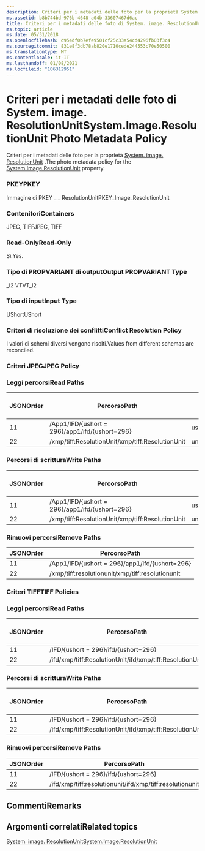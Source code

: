```yaml
---
description: Criteri per i metadati delle foto per la proprietà System. image. ResolutionUnit.
ms.assetid: b8b744bd-976b-4648-a04b-33607467d6ac
title: Criteri per i metadati delle foto di System. image. ResolutionUnit
ms.topic: article
ms.date: 05/31/2018
ms.openlocfilehash: d954df0b7efe9501cf25c33a54cd4296fb03f3c4
ms.sourcegitcommit: 831e8f3db78ab820e1710cede244553c70e50500
ms.translationtype: MT
ms.contentlocale: it-IT
ms.lasthandoff: 01/08/2021
ms.locfileid: "106312951"
---
```

# <a name="systemimageresolutionunit-photo-metadata-policy"></a><span data-ttu-id="ee653-103">Criteri per i metadati delle foto di System. image. ResolutionUnit</span><span class="sxs-lookup"><span data-stu-id="ee653-103">System.Image.ResolutionUnit Photo Metadata Policy</span></span>

<span data-ttu-id="ee653-104">Criteri per i metadati delle foto per la proprietà [System. image. ResolutionUnit](../properties/props-system-image-resolutionunit.md) .</span><span class="sxs-lookup"><span data-stu-id="ee653-104">The photo metadata policy for the [System.Image.ResolutionUnit](../properties/props-system-image-resolutionunit.md) property.</span></span>

### <a name="pkey"></a><span data-ttu-id="ee653-105">PKEY</span><span class="sxs-lookup"><span data-stu-id="ee653-105">PKEY</span></span>

<span data-ttu-id="ee653-106">Immagine di PKEY \_ \_ ResolutionUnit</span><span class="sxs-lookup"><span data-stu-id="ee653-106">PKEY\_Image\_ResolutionUnit</span></span>

### <a name="containers"></a><span data-ttu-id="ee653-107">Contenitori</span><span class="sxs-lookup"><span data-stu-id="ee653-107">Containers</span></span>

<span data-ttu-id="ee653-108">JPEG, TIFF</span><span class="sxs-lookup"><span data-stu-id="ee653-108">JPEG, TIFF</span></span>

### <a name="read-only"></a><span data-ttu-id="ee653-109">Read-Only</span><span class="sxs-lookup"><span data-stu-id="ee653-109">Read-Only</span></span>

<span data-ttu-id="ee653-110">Sì.</span><span class="sxs-lookup"><span data-stu-id="ee653-110">Yes.</span></span>

### <a name="output-propvariant-type"></a><span data-ttu-id="ee653-111">Tipo di PROPVARIANT di output</span><span class="sxs-lookup"><span data-stu-id="ee653-111">Output PROPVARIANT Type</span></span>

<span data-ttu-id="ee653-112">\_I2 VT</span><span class="sxs-lookup"><span data-stu-id="ee653-112">VT\_I2</span></span>

### <a name="input-type"></a><span data-ttu-id="ee653-113">Tipo di input</span><span class="sxs-lookup"><span data-stu-id="ee653-113">Input Type</span></span>

<span data-ttu-id="ee653-114">UShort</span><span class="sxs-lookup"><span data-stu-id="ee653-114">UShort</span></span>

### <a name="conflict-resolution-policy"></a><span data-ttu-id="ee653-115">Criteri di risoluzione dei conflitti</span><span class="sxs-lookup"><span data-stu-id="ee653-115">Conflict Resolution Policy</span></span>

<span data-ttu-id="ee653-116">I valori di schemi diversi vengono risolti.</span><span class="sxs-lookup"><span data-stu-id="ee653-116">Values from different schemas are reconciled.</span></span>

### <a name="jpeg-policy"></a><span data-ttu-id="ee653-117">Criteri JPEG</span><span class="sxs-lookup"><span data-stu-id="ee653-117">JPEG Policy</span></span>

### <a name="read-paths"></a><span data-ttu-id="ee653-118">Leggi percorsi</span><span class="sxs-lookup"><span data-stu-id="ee653-118">Read Paths</span></span>



| <span data-ttu-id="ee653-119">JSON</span><span class="sxs-lookup"><span data-stu-id="ee653-119">Order</span></span> | <span data-ttu-id="ee653-120">Percorso</span><span class="sxs-lookup"><span data-stu-id="ee653-120">Path</span></span>                     | <span data-ttu-id="ee653-121">Formato disco</span><span class="sxs-lookup"><span data-stu-id="ee653-121">Disk Format</span></span> |
|-------|--------------------------|-------------|
| <span data-ttu-id="ee653-122">1</span><span class="sxs-lookup"><span data-stu-id="ee653-122">1</span></span>     | <span data-ttu-id="ee653-123">/App1/IFD/{ushort = 296}</span><span class="sxs-lookup"><span data-stu-id="ee653-123">/app1/ifd/{ushort=296}</span></span>   | <span data-ttu-id="ee653-124">ushort</span><span class="sxs-lookup"><span data-stu-id="ee653-124">ushort</span></span>      |
| <span data-ttu-id="ee653-125">2</span><span class="sxs-lookup"><span data-stu-id="ee653-125">2</span></span>     | <span data-ttu-id="ee653-126">/xmp/tiff:ResolutionUnit</span><span class="sxs-lookup"><span data-stu-id="ee653-126">/xmp/tiff:ResolutionUnit</span></span> | <span data-ttu-id="ee653-127">unicode</span><span class="sxs-lookup"><span data-stu-id="ee653-127">unicode</span></span>     |



 

### <a name="write-paths"></a><span data-ttu-id="ee653-128">Percorsi di scrittura</span><span class="sxs-lookup"><span data-stu-id="ee653-128">Write Paths</span></span>



| <span data-ttu-id="ee653-129">JSON</span><span class="sxs-lookup"><span data-stu-id="ee653-129">Order</span></span> | <span data-ttu-id="ee653-130">Percorso</span><span class="sxs-lookup"><span data-stu-id="ee653-130">Path</span></span>                     | <span data-ttu-id="ee653-131">Formato disco</span><span class="sxs-lookup"><span data-stu-id="ee653-131">Disk Format</span></span> |
|-------|--------------------------|-------------|
| <span data-ttu-id="ee653-132">1</span><span class="sxs-lookup"><span data-stu-id="ee653-132">1</span></span>     | <span data-ttu-id="ee653-133">/App1/IFD/{ushort = 296}</span><span class="sxs-lookup"><span data-stu-id="ee653-133">/app1/ifd/{ushort=296}</span></span>   | <span data-ttu-id="ee653-134">ushort</span><span class="sxs-lookup"><span data-stu-id="ee653-134">ushort</span></span>      |
| <span data-ttu-id="ee653-135">2</span><span class="sxs-lookup"><span data-stu-id="ee653-135">2</span></span>     | <span data-ttu-id="ee653-136">/xmp/tiff:ResolutionUnit</span><span class="sxs-lookup"><span data-stu-id="ee653-136">/xmp/tiff:ResolutionUnit</span></span> | <span data-ttu-id="ee653-137">unicode</span><span class="sxs-lookup"><span data-stu-id="ee653-137">unicode</span></span>     |



 

### <a name="remove-paths"></a><span data-ttu-id="ee653-138">Rimuovi percorsi</span><span class="sxs-lookup"><span data-stu-id="ee653-138">Remove Paths</span></span>



| <span data-ttu-id="ee653-139">JSON</span><span class="sxs-lookup"><span data-stu-id="ee653-139">Order</span></span> | <span data-ttu-id="ee653-140">Percorso</span><span class="sxs-lookup"><span data-stu-id="ee653-140">Path</span></span>                     |
|-------|--------------------------|
| <span data-ttu-id="ee653-141">1</span><span class="sxs-lookup"><span data-stu-id="ee653-141">1</span></span>     | <span data-ttu-id="ee653-142">/App1/IFD/{ushort = 296}</span><span class="sxs-lookup"><span data-stu-id="ee653-142">/app1/ifd/{ushort=296}</span></span>   |
| <span data-ttu-id="ee653-143">2</span><span class="sxs-lookup"><span data-stu-id="ee653-143">2</span></span>     | <span data-ttu-id="ee653-144">/xmp/tiff:resolutionunit</span><span class="sxs-lookup"><span data-stu-id="ee653-144">/xmp/tiff:resolutionunit</span></span> |



 

### <a name="tiff-policies"></a><span data-ttu-id="ee653-145">Criteri TIFF</span><span class="sxs-lookup"><span data-stu-id="ee653-145">TIFF Policies</span></span>

### <a name="read-paths"></a><span data-ttu-id="ee653-146">Leggi percorsi</span><span class="sxs-lookup"><span data-stu-id="ee653-146">Read Paths</span></span>



| <span data-ttu-id="ee653-147">JSON</span><span class="sxs-lookup"><span data-stu-id="ee653-147">Order</span></span> | <span data-ttu-id="ee653-148">Percorso</span><span class="sxs-lookup"><span data-stu-id="ee653-148">Path</span></span>                         | <span data-ttu-id="ee653-149">Formato disco</span><span class="sxs-lookup"><span data-stu-id="ee653-149">Disk Format</span></span> |
|-------|------------------------------|-------------|
| <span data-ttu-id="ee653-150">1</span><span class="sxs-lookup"><span data-stu-id="ee653-150">1</span></span>     | <span data-ttu-id="ee653-151">/IFD/{ushort = 296}</span><span class="sxs-lookup"><span data-stu-id="ee653-151">/ifd/{ushort=296}</span></span>            | <span data-ttu-id="ee653-152">ushort</span><span class="sxs-lookup"><span data-stu-id="ee653-152">ushort</span></span>      |
| <span data-ttu-id="ee653-153">2</span><span class="sxs-lookup"><span data-stu-id="ee653-153">2</span></span>     | <span data-ttu-id="ee653-154">/ifd/xmp/tiff:ResolutionUnit</span><span class="sxs-lookup"><span data-stu-id="ee653-154">/ifd/xmp/tiff:ResolutionUnit</span></span> | <span data-ttu-id="ee653-155">unicode</span><span class="sxs-lookup"><span data-stu-id="ee653-155">unicode</span></span>     |



 

### <a name="write-paths"></a><span data-ttu-id="ee653-156">Percorsi di scrittura</span><span class="sxs-lookup"><span data-stu-id="ee653-156">Write Paths</span></span>



| <span data-ttu-id="ee653-157">JSON</span><span class="sxs-lookup"><span data-stu-id="ee653-157">Order</span></span> | <span data-ttu-id="ee653-158">Percorso</span><span class="sxs-lookup"><span data-stu-id="ee653-158">Path</span></span>                         | <span data-ttu-id="ee653-159">Formato disco</span><span class="sxs-lookup"><span data-stu-id="ee653-159">Disk Format</span></span> |
|-------|------------------------------|-------------|
| <span data-ttu-id="ee653-160">1</span><span class="sxs-lookup"><span data-stu-id="ee653-160">1</span></span>     | <span data-ttu-id="ee653-161">/IFD/{ushort = 296}</span><span class="sxs-lookup"><span data-stu-id="ee653-161">/ifd/{ushort=296}</span></span>            | <span data-ttu-id="ee653-162">ushort</span><span class="sxs-lookup"><span data-stu-id="ee653-162">ushort</span></span>      |
| <span data-ttu-id="ee653-163">2</span><span class="sxs-lookup"><span data-stu-id="ee653-163">2</span></span>     | <span data-ttu-id="ee653-164">/ifd/xmp/tiff:ResolutionUnit</span><span class="sxs-lookup"><span data-stu-id="ee653-164">/ifd/xmp/tiff:ResolutionUnit</span></span> | <span data-ttu-id="ee653-165">unicode</span><span class="sxs-lookup"><span data-stu-id="ee653-165">unicode</span></span>     |



 

### <a name="remove-paths"></a><span data-ttu-id="ee653-166">Rimuovi percorsi</span><span class="sxs-lookup"><span data-stu-id="ee653-166">Remove Paths</span></span>



| <span data-ttu-id="ee653-167">JSON</span><span class="sxs-lookup"><span data-stu-id="ee653-167">Order</span></span> | <span data-ttu-id="ee653-168">Percorso</span><span class="sxs-lookup"><span data-stu-id="ee653-168">Path</span></span>                         |
|-------|------------------------------|
| <span data-ttu-id="ee653-169">1</span><span class="sxs-lookup"><span data-stu-id="ee653-169">1</span></span>     | <span data-ttu-id="ee653-170">/IFD/{ushort = 296}</span><span class="sxs-lookup"><span data-stu-id="ee653-170">/ifd/{ushort=296}</span></span>            |
| <span data-ttu-id="ee653-171">2</span><span class="sxs-lookup"><span data-stu-id="ee653-171">2</span></span>     | <span data-ttu-id="ee653-172">/ifd/xmp/tiff:resolutionunit</span><span class="sxs-lookup"><span data-stu-id="ee653-172">/ifd/xmp/tiff:resolutionunit</span></span> |



 

## <a name="remarks"></a><span data-ttu-id="ee653-173">Commenti</span><span class="sxs-lookup"><span data-stu-id="ee653-173">Remarks</span></span>

## <a name="related-topics"></a><span data-ttu-id="ee653-174">Argomenti correlati</span><span class="sxs-lookup"><span data-stu-id="ee653-174">Related topics</span></span>

<dl> <dt>

[<span data-ttu-id="ee653-175">System. image. ResolutionUnit</span><span class="sxs-lookup"><span data-stu-id="ee653-175">System.Image.ResolutionUnit</span></span>](../properties/props-system-image-resolutionunit.md)
</dt> </dl>

 

 
